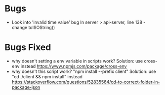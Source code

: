 # Bugs
- Look into 'Invalid time value' bug 
    In server > api-server, line 138 - change toISOString()

# Bugs Fixed
- why doesn't setting a env variable in scripts work? 
    Solution: use cross-env instead https://www.npmjs.com/package/cross-env
- why doesn't this script work? "npm install --prefix client"
    Solution: use "cd ./client && npm install" instead https://stackoverflow.com/questions/52835564/cd-to-correct-folder-in-package-json